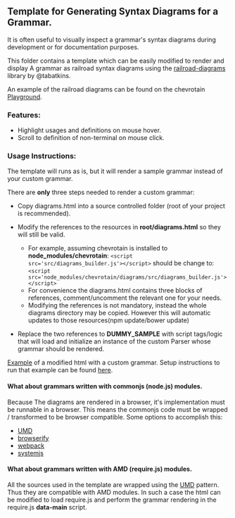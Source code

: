 ## Template for Generating Syntax Diagrams for a Grammar.
 
It is often useful to visually inspect a grammar's syntax diagrams during development
or for documentation purposes.

This folder contains a template which can be easily modified to render and display
A grammar as railroad syntax diagrams using the [railroad-diagrams](https://github.com/tabatkins/railroad-diagrams)
library by @tabatkins.

An example of the railroad diagrams can be found on the chevrotain [Playground](http://sap.github.io/chevrotain/playground/).
 
 
### Features:
  * Highlight usages and definitions on mouse hover.
  * Scroll to definition of non-terminal on mouse click. 
 

### Usage Instructions:
The template will runs as is, but it will render a sample grammar instead of your custom grammar.

There are **only** three steps needed to render a custom grammar:        
* Copy diagrams.html into a source controlled folder (root of your project is recommended).
 
* Modify the references to the resources in **root/diagrams.html** so they will still be valid.
   * For example, assuming chevrotain is installed to **node_modules/chevrotain**: 
     ```<script src='src/diagrams_builder.js'></script>``` should be change to: 
     ```<script src='node_modules/chevrotain/diagrams/src/diagrams_builder.js'></script>```
   * For convenience the diagrams.html contains three blocks of references, comment/uncomment the relevant one for your needs. 
   * Modifying the references is not mandatory, instead the whole diagrams directory may be copied.
     However this will automatic updates to those resources(npm update/bower update)

* Replace the two references to **DUMMY_SAMPLE** with script tags/logic that will load and initialize an instance of
   the custom Parser whose grammar should be rendered.
   
[Example](https://github.com/SAP/chevrotain/blob/master/examples/typescript_ecma5/ecma5_diagrams.html) of a modified html with a custom grammar.
Setup instructions to run that example can be found [here](https://github.com/SAP/chevrotain/blob/master/examples/typescript_ecma5/README.md).
   
   
#### What about grammars written with commonjs (node.js) modules.
Because The diagrams are rendered in a browser, it's implementation must be runnable in a browser.
This means the commonjs code must be wrapped / transformed to be browser compatible.
Some options to accomplish this:
 * [UMD](https://github.com/umdjs/umd)
 * [browserify](http://browserify.org/)
 * [webpack](https://webpack.github.io/)
 * [systemjs](https://github.com/systemjs/systemjs)


#### What about grammars written with AMD (require.js) modules.
All the sources used in the template are wrapped using the [UMD](https://github.com/umdjs/umd) pattern.
Thus they are compatible with AMD modules. In such a case the html can be modified to load require.js and perform
the grammar rendering in the require.js **data-main** script.
